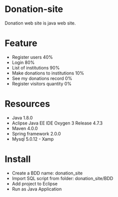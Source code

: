 # Donation-site
Donation web site is java web site.

# Feature
* Register users 40%
* Login 80%
* List of institutions  90%
* Make donations to institutions 10%
* See my donations record 0%
* Register visitors quantity 0%

# Resources
* Java 1.8.0
* Aclipse Java EE IDE Oxygen 3 Release 4.7.3
* Maven 4.0.0
* Spring framework 2.0.0
* Mysql 5.0.12 - Xamp

# Install
* Create a BDD name: donation_site 
* Import SQL script from folder: donation_site/BDD
* Add project to Eclipse
* Run as Java Application

